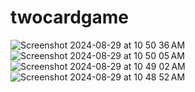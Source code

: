# twocardgame
![Screenshot 2024-08-29 at 10 50 36 AM](https://github.com/user-attachments/assets/11c1fa10-b251-47c4-9cc8-d3dc1911b914)
![Screenshot 2024-08-29 at 10 50 05 AM](https://github.com/user-attachments/assets/47270281-4e93-4111-a6ac-561a369ebcd7)
![Screenshot 2024-08-29 at 10 49 02 AM](https://github.com/user-attachments/assets/c1bbe88a-e593-44f8-b637-cfea6a43ff36)
![Screenshot 2024-08-29 at 10 48 52 AM](https://github.com/user-attachments/assets/36cd7144-86e4-45af-97e1-66f63051a4b3)
